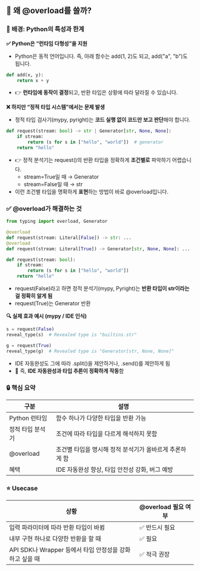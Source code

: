 ## 🎯 왜 @overload를 쓸까?



### 🧩 배경: Python의 특성과 한계

**✅ Python은 “런타임 다형성”을 지원**

- Python은 동적 언어입니다. 즉, 아래 함수는 add(1, 2)도 되고, add("a", "b")도 됩니다.

```python
def add(x, y):
    return x + y
```

- 👉 **런타임에 동작이 결정**되고, 반환 타입은 상황에 따라 달라질 수 있습니다.



**❌ 하지만 “정적 타입 시스템”에서는 문제 발생**

- 정적 타입 검사기(mypy, pyright)는 **코드 실행 없이 코드만 보고 판단**해야 합니다.

```python
def request(stream: bool) -> str | Generator[str, None, None]:
    if stream:
        return (s for s in ["hello", "world"])  # generator
    return "hello"
```

- 👉 정적 분석기는 request()의 반환 타입을 정확하게 **조건별로** 파악하기 어렵습니다.
  - stream=True일 때 → Generator
  - stream=False일 때 → str
- 이런 조건별 타입을 명확하게 **표현**하는 방법이 바로 @overload입니다.



### ✅ @overload가 해결하는 것

```Python
from typing import overload, Generator

@overload
def request(stream: Literal[False]) -> str: ...
@overload
def request(stream: Literal[True]) -> Generator[str, None, None]: ...

def request(stream: bool):
    if stream:
        return (s for s in ["hello", "world"])
    return "hello"
```

- request(False)라고 하면 정적 분석기(mypy, Pyright)는 **반환 타입이 str이라는 걸 정확히 알게 됨**
- request(True)는 Generator 반환



**🔍 실제 효과 예시 (mypy / IDE 인식)**

```Python
s = request(False)
reveal_type(s)  # Revealed type is "builtins.str"

g = request(True)
reveal_type(g)  # Revealed type is "Generator[str, None, None]"
```

- IDE 자동완성도 그에 따라 .split()을 제안하거나, .send()를 제안하게 됨
- 📌 즉, **IDE 자동완성과 타입 추론이 정확하게 작동**함



### 🔒 핵심 요약

| **구분**         | **설명**                                                |
| ---------------- | ------------------------------------------------------- |
| Python 런타임    | 함수 하나가 다양한 타입을 반환 가능                     |
| 정적 타입 분석기 | 조건에 따라 타입을 다르게 해석하지 못함                 |
| @overload        | 조건별 타입을 명시해 정적 분석기가 올바르게 추론하게 함 |
| 혜택             | IDE 자동완성 향상, 타입 안전성 강화, 버그 예방          |



### ⭐️ Usecase

| **상황**                                                | @overload **필요 여부** |
| ------------------------------------------------------- | ----------------------- |
| 입력 파라미터에 따라 반환 타입이 바뀜                   | ✅ 반드시 필요           |
| 내부 구현 하나로 다양한 반환을 할 때                    | ✅ 필요                  |
| API SDK나 Wrapper 등에서 타입 안정성을 강화하고 싶을 때 | ✅ 적극 권장             |


